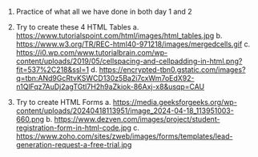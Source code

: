 1. Practice of what all we have done in both day 1 and 2

2. Try to create these 4 HTML Tables
   a. https://www.tutorialspoint.com/html/images/html_tables.jpg
   b. https://www.w3.org/TR/REC-html40-971218/images/mergedcells.gif
   c. https://i0.wp.com/www.tutorialbrain.com/wp-content/uploads/2019/05/cellspacing-and-cellpadding-in-html.png?fit=537%2C218&ssl=1
   d. https://encrypted-tbn0.gstatic.com/images?q=tbn:ANd9GcRtvKSWCD130z5Ba2i7cxWm7oEdX92-n1QlFqz7AuDj2agTGtl7H2h9aZkiok-86Axj-x8&usqp=CAU

3. Try to create HTML Forms
   a. https://media.geeksforgeeks.org/wp-content/uploads/20240418113951/image_2024-04-18_113951003-660.png
   b. https://www.dezven.com/images/project/student-registration-form-in-html-code.jpg
   c. https://www.zoho.com/sites/zweb/images/forms/templates/lead-generation-request-a-free-trial.jpg
